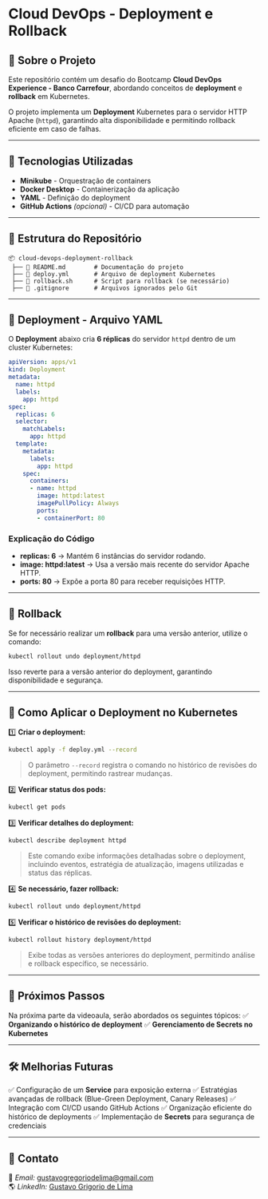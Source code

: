 # Cloud DevOps - Deployment e Rollback

## 📌 Sobre o Projeto
Este repositório contém um desafio do Bootcamp **Cloud DevOps Experience - Banco Carrefour**, abordando conceitos de **deployment** e **rollback** em Kubernetes.

O projeto implementa um **Deployment** Kubernetes para o servidor HTTP Apache (`httpd`), garantindo alta disponibilidade e permitindo rollback eficiente em caso de falhas.

---

## 🚀 Tecnologias Utilizadas
- **Minikube** - Orquestração de containers
- **Docker Desktop** - Containerização da aplicação
- **YAML** - Definição do deployment
- **GitHub Actions** *(opcional)* - CI/CD para automação

---

## 📂 Estrutura do Repositório
```
📦 cloud-devops-deployment-rollback
 ├── 📜 README.md        # Documentação do projeto
 ├── 📜 deploy.yml       # Arquivo de deployment Kubernetes
 ├── 📜 rollback.sh      # Script para rollback (se necessário)
 ├── 📜 .gitignore       # Arquivos ignorados pelo Git
```

---

## 📄 Deployment - Arquivo YAML
O **Deployment** abaixo cria **6 réplicas** do servidor `httpd` dentro de um cluster Kubernetes:

```yaml
apiVersion: apps/v1
kind: Deployment
metadata:
  name: httpd
  labels:
    app: httpd
spec:
  replicas: 6
  selector:
    matchLabels:
      app: httpd
  template:
    metadata:
      labels:
        app: httpd
    spec:
      containers:
      - name: httpd
        image: httpd:latest
        imagePullPolicy: Always
        ports:
        - containerPort: 80
```

### Explicação do Código
- **replicas: 6** → Mantém 6 instâncias do servidor rodando.
- **image: httpd:latest** → Usa a versão mais recente do servidor Apache HTTP.
- **ports: 80** → Expõe a porta 80 para receber requisições HTTP.

---

## 🔄 Rollback
Se for necessário realizar um **rollback** para uma versão anterior, utilize o comando:
```sh
kubectl rollout undo deployment/httpd
```
Isso reverte para a versão anterior do deployment, garantindo disponibilidade e segurança.

---

## 📌 Como Aplicar o Deployment no Kubernetes
1️⃣ **Criar o deployment:**
```sh
kubectl apply -f deploy.yml --record
```
> O parâmetro `--record` registra o comando no histórico de revisões do deployment, permitindo rastrear mudanças.

2️⃣ **Verificar status dos pods:**
```sh
kubectl get pods
```

3️⃣ **Verificar detalhes do deployment:**
```sh
kubectl describe deployment httpd
```
> Este comando exibe informações detalhadas sobre o deployment, incluindo eventos, estratégia de atualização, imagens utilizadas e status das réplicas.

4️⃣ **Se necessário, fazer rollback:**
```sh
kubectl rollout undo deployment/httpd
```

5️⃣ **Verificar o histórico de revisões do deployment:**
```sh
kubectl rollout history deployment/httpd
```
> Exibe todas as versões anteriores do deployment, permitindo análise e rollback específico, se necessário.

---

## 📌 Próximos Passos
Na próxima parte da videoaula, serão abordados os seguintes tópicos:
✅ **Organizando o histórico de deployment**
✅ **Gerenciamento de Secrets no Kubernetes**

---

## 🛠 Melhorias Futuras
✅ Configuração de um **Service** para exposição externa
✅ Estratégias avançadas de rollback (Blue-Green Deployment, Canary Releases)
✅ Integração com CI/CD usando GitHub Actions
✅ Organização eficiente do histórico de deployments
✅ Implementação de **Secrets** para segurança de credenciais

---

## 📢 Contato
📧 *Email:* gustavogregoriodelima@gmail.com  
🌎 *LinkedIn:* [Gustavo Grigorio de Lima](https://www.linkedin.com/in/gustavo-grigorio-de-lima)
